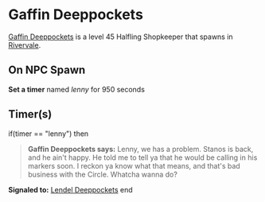 # Gaffin Deeppockets



[Gaffin Deeppockets](/npc/19070) is a level 45 Halfling Shopkeeper that spawns in [Rivervale](/zone/19).



## On NPC Spawn

**Set a timer** named *lenny* for 950 seconds


## Timer(s)

if(timer == "lenny") then


>**Gaffin Deeppockets says:** Lenny, we has a problem. Stanos is back, and he ain't happy. He told me to tell ya that he would be calling in his markers soon. I reckon ya know what that means, and that's bad business with the Circle. Whatcha wanna do?


**Signaled to:**  [Lendel Deeppockets](/npc/19062)
end
